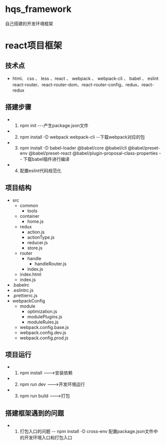 # hqs_framework
自己搭建的开发环境框架

# react项目框架
## 技术点
- html、 css 、 less 、react 、 webpack 、 webpack-cli 、 babel 、 eslint 
 react-router、react-router-dom、react-router-config、redux、react-redux 

## 搭建步骤
 - 1. npm init  ---产生package.json文件
 - 2. npm install -D webpack webpack-cli --下载webpack对应的包
 - 3. npm install -D babel-loader @babel/core @babel/cli @babel/preset-env @babel/preset-react @babel/plugin-proposal-class-properties  -- 下载babel插件进行编译
 - 4. 配置eslint代码规范化


## 项目结构
- src
  - common
    - tools
  - container
    - home.js
  - redux
    - action.js
    - actionType.js
    - reducer.js
    - store.js
  - router
    - handle
      - handleRouter.js
    - index.js
  - index.html
  - index.js
- .babelrc
- .eslintrc.js
- .prettierrc.js
- webpackConfig
  - module
    - optimization.js
    - modulePlugins.js
    - moduleRules.js
  - webpack.config.base.js
  - webpack.config.dev.js
  - webpack.config.prod.js

## 项目运行
- 1. npm install --->安装依赖
- 2. npm run dev --->开发环境运行
- 3. npm run build --->打包

## 搭建框架遇到的问题
   - 1. 打包入口的问题 --  npm install -D cross-env 配置package.json文件中的开发环境入口和打包入口
